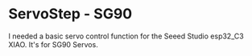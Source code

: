 # ServoStep - SG90

I needed a basic servo control function for the Seeed Studio esp32_C3 XIAO. It's for SG90 Servos.
